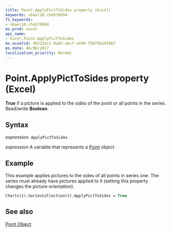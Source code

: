 ```yaml
---
title: Point.ApplyPictToSides property (Excel)
keywords: vbaxl10.chm576094
f1_keywords:
- vbaxl10.chm576094
ms.prod: excel
api_name:
- Excel.Point.ApplyPictToSides
ms.assetid: 46513ac1-9a83-a6cf-ef09-f5075b2df66f
ms.date: 06/08/2017
localization_priority: Normal
---
```



# Point.ApplyPictToSides property (Excel)

 **True** if a picture is applied to the sides of the point or all points in the series. Read/write **Boolean**.


## Syntax

_expression_. `ApplyPictToSides`

_expression_ A variable that represents a [Point](Excel.Point-graph-object.md) object.


## Example

This example applies pictures to the sides of all points in series one. The series must already have pictures applied to it (setting this property changes the picture orientation).


```vb
Charts(1).SeriesCollection(1).ApplyPictToSides = True
```


## See also


[Point Object](Excel.Point(object).md)

